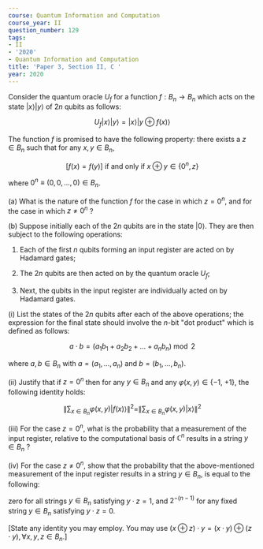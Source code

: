 ```yaml
---
course: Quantum Information and Computation
course_year: II
question_number: 129
tags:
- II
- '2020'
- Quantum Information and Computation
title: 'Paper 3, Section II, C '
year: 2020
---
```




Consider the quantum oracle $U_{f}$ for a function $f: B_{n} \rightarrow B_{n}$ which acts on the state $|x\rangle|y\rangle$ of $2 n$ qubits as follows:

$$U_{f}|x\rangle|y\rangle=|x\rangle|y \oplus f(x)\rangle$$

The function $f$ is promised to have the following property: there exists a $z \in B_{n}$ such that for any $x, y \in B_{n}$,

$$[f(x)=f(y)] \text { if and only if } x \oplus y \in\left\{0^{n}, z\right\}$$

where $0^{n} \equiv(0,0, \ldots, 0) \in B_{n}$.

(a) What is the nature of the function $f$ for the case in which $z=0^{n}$, and for the case in which $z \neq 0^{n}$ ?

(b) Suppose initially each of the $2 n$ qubits are in the state $|0\rangle$. They are then subject to the following operations:

1. Each of the first $n$ qubits forming an input register are acted on by Hadamard gates;

2. The $2 n$ qubits are then acted on by the quantum oracle $U_{f}$;

3. Next, the qubits in the input register are individually acted on by Hadamard gates.

(i) List the states of the $2 n$ qubits after each of the above operations; the expression for the final state should involve the $n$-bit "dot product" which is defined as follows:

$$a \cdot b=\left(a_{1} b_{1}+a_{2} b_{2}+\ldots+a_{n} b_{n}\right) \bmod 2$$

where $a, b \in B_{n}$ with $a=\left(a_{1}, \ldots, a_{n}\right)$ and $b=\left(b_{1}, \ldots, b_{n}\right)$.

(ii) Justify that if $z=0^{n}$ then for any $y \in B_{n}$ and any $\varphi(x, y) \in\{-1$, $+1\}$, the following identity holds:

$$\| \sum_{x \in B_{n}} \varphi(x, y)|f(x)\rangle\left\|^{2}=\right\| \sum_{x \in B_{n}} \varphi(x, y)|x\rangle \|^{2}$$

(iii) For the case $z=0^{n}$, what is the probability that a measurement of the input register, relative to the computational basis of $\mathbb{C}^{n}$ results in a string $y \in B_{n}$ ?

(iv) For the case $z \neq 0^{n}$, show that the probability that the above-mentioned measurement of the input register results in a string $y \in B_{n}$, is equal to the following:

zero for all strings $y \in B_{n}$ satisfying $y \cdot z=1$, and $2^{-(n-1)}$ for any fixed string $y \in B_{n}$ satisfying $y \cdot z=0$.

[State any identity you may employ. You may use $(x \oplus z) \cdot y=(x \cdot y) \oplus(z \cdot y), \forall x, y, z \in B_{n}$.]